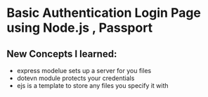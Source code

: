 # Basic Authentication Login Page using Node.js , Passport ##

## New Concepts I learned:
- express modelue sets up a server for you files
- dotevn module protects your credentials
- ejs is a template to store any files you specify it with
